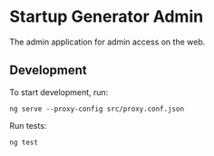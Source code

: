 # Startup Generator Admin

The admin application for admin access on the web.

## Development

To start development, run:
```
ng serve --proxy-config src/proxy.conf.json
```

Run tests:
```
ng test
```
